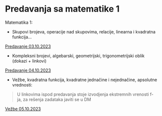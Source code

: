 # Predavanja sa matematike 1

Matematika 1: 
- Skupovi brojeva, operacije nad skupovima, relacije, linearna i kvadratna funkcija...

[Predavanje 03.10.2023](https://github.com/swagineering/swagineering.github.io/files/12794581/matematika10032023.pdf)

- Kompleksni brojevi, algebarski, geometrijski, trigonometrijski oblik (dokazi + linkovi)

[Predavanje 04.10.2023](https://github.com/swagineering/swagineering.github.io/files/12805414/matematika104102023.pdf)

- Vežbe, kvadratna funkcija, kvadratne jednačine i nejednačine, apsolutne vrednosti:
> U linkovima ispod predavanja stoje izvodjenja ekstremnih vrenosti f-ja, za rešenja zadataka javiti se u DM

[Vežbe 05.10.2023](https://github.com/swagineering/swagineering.github.io/files/12820674/matematikavezbe05102023.pdf)
